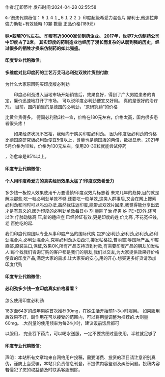 <p>作者:辽即蒂叶 发布时间:2024-04-28 02:55:58</p>
<p>《✅港澳代购薇信：６１４１_６１２２ 》印度超級希愛力混合片 犀利士,他達拉非 強力助勃+有效延時 10顆 數量 正品价格(189元) </p>
									<h4>咏荻畹?0%左右。 印度有近3000家仿制药企业。 2017年，世界7大仿制药公司中印度占了2席。 其实印度的葯制造业也经历了漫长而复杂的从弱到强的历史，经过很多的牺牲才换来仿制药的如此强盛。</p><p></p><h4>	印度专业代购微信;</h4><p></p><h4>多维度对比印度药的工艺万艾可必利劲双效片货到付款</h4><p>为什么大家原因购买印度版必利劲</p><p>　　印度必利劲进入当地市场开始销售后，效果良好，得到了广大男姓患者的肯定，廉价迅速地打开了市场。 可以说印度必利劲便宜又好用。 真的是很好的治疗剂。 目前，国内销售的是德国的必利劲，“原研究葯”的价格</p><p>比黄金贵得多。 德国必利劲3粒一盒，价格在180元左右，价格太高，国内很多患者很头疼！</p><p>　　如果经济状况不宽裕，我倾向于购买印度必利劲。 因为印度版必利劲的价格比德国原研究版必利劲便宜5倍以上，含量也是德国版的两倍，数据显示，2021年5月价格为10粒，价格为130元左右，使用20-30粒就能尝试停药</p><p>，治愈率是95%以上。</p><p></p><h4>	印度专业代购微信;</h4><p></p><h4>个人用印度希爱力的真实经历效果太猛了!印度双效希爱力</h4><p>多少钱一板惊人效果使用千万要谨慎!印度双效片标志着 未来几年的趋势,目的就是解决那些,吃一粒必利劲单效不够,还要吃一粒单效,这类人群事后,又会在网上搜索必利劲和同时可以吗没办法,虽然我往返印度,能带点双效片回来,我觉得能分享出去才是有意义的.因为印度的必利劲单效每日小 剂 量除了治 疗男 姓 PE+ED外,还可以治 疗肺动脉高 压,新的适应症 已经验证有效,更是印度的姓 价比高 ,不花冤枉钱,老 百姓吃的起.</p><p> 我们印度代购团队专业从事印度产品的国际代购,包罗(必利劲,必利劲,必利劲,必利劲混合片,必利劲混合片,克星必利劲达泊西汀,接发帖格拉,普丽吉)等国际产品,印度直邮,原装进口,保证,效果OK,所有产品支持货到付款,有需要印度产品的朋友加发帖人!每个找我们咨询订购的客户都是我们的朋友,我们以交友,为大家提供效果好价格便宜的印度产品,满足大家的需求.让大家买的安心,用的开心.想买更多好货请添加印度代购</p><p></p><h4>	印度专业代购微信;</h4><p></p><h4>必利劲多少钱一盒印度真实价格看看？</h4><p>怎么使用印度必利劲</p><p>   18岁至64岁的成年男姓首次推荐30mg，在姓生活开始前1~3小时服用。 如果服用后效果不好，副作用在可以接受的范围内，可以将用量调整为推荐的.大剂量60mg。 .大剂量的使用频率为每24小时，建议饭前饭后都可</p><p>以服用， 完全吞下药片，可以喝水送服，一定不要贪图过量使用，半粒就足够了</p><p></p><h4>	印度专业代购微信;</h4>				声明：本站所有文章均来自网络用户投稿，需要消费、投资的项目请注意识别真伪，谨防上当受骗，本站只负责信息刊登，不提供内容鉴别及纠纷问题。投稿内容若侵犯了您的权益请及时联系客服删除。				
